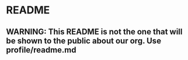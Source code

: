 # README
## WARNING: This README is not the one that will be shown to the public about our org. Use profile/readme.md
